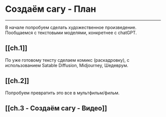 # Создаём сагу - План

---

В начале попробуем сделать художественное произведение. 
Пообщаемся с текстовыми моделями, конкретнее с chatGPT.
## [[ch.1]]

По уже готовому тексту сделаем комикс (раскадровку),
с использованием Satable Diffusion, Midjourney, Шедеврум.
## [[ch.2]]

Попробуем превратить это все в мультфильм/фильм.
## [[ch.3 - Создаём сагу - Видео]]



